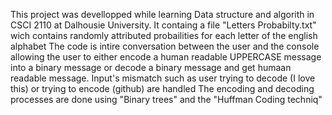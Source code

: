 This project was devellopped while learning Data structure and algorith in CSCI 2110 at Dalhousie University. 
It containg a file "Letters Probabilty.txt" wich contains randomly attributed probailities for each letter of the english alphabet
The code is intire  conversation between the user and the console allowing the user 
to either encode a human readable UPPERCASE message into a binary message 
or decode a binary message and get humaan readable message.
Input's mismatch such as user trying to decode (I love this) or trying to encode (github) are handled
The encoding and decoding processes are done using "Binary trees" and the "Huffman Coding techniq"
